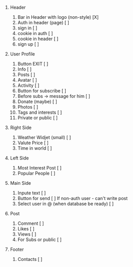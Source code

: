 1)  Header

    1) Bar in Header with logo (non-style) [Х]
    2) Auth in header (page) [ ]
    3) sign in [ ]
    4) cookie in auth [ ]
    5) cookie in header [ ]
    6) sign up [ ]

2) User Profile
   
    1) Button EXIT [ ]
    2) Info [ ]
    3) Posts [ ]
    4) Avatar [ ]
    5) Activity [ ]
    6) Button for subscribe [ ]
    7) Before subs -> message for him [ ]
    8) Donate (maybe) [ ]
    9) Photos [ ]
    10) Tags and interests [ ]
    11) Private or public [ ]

3) Right Side
   
   1) Weather Widjet (small) [ ]
   2) Valute Price [ ]
   3) Time in world [ ]

4) Left Side

   1) Most Interest Post [ ]
   2) Popular People [ ]

5) Main Side
   
   1) Inpute text [ ]
   2) Button for send [ ]
      If non-auth user - can't write post
   3) Select user in @ (when database be ready) [ ]

6) Post
   
   1) Comment [ ]
   2) Likes [ ]
   3) Views [ ]
   4) For Subs or public [ ]

7) Footer
   
   1) Contacts [ ]

